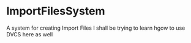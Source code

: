 # ImportFilesSystem
A system for creating Import Files
I shall be trying to learn hgow to use DVCS here as well
